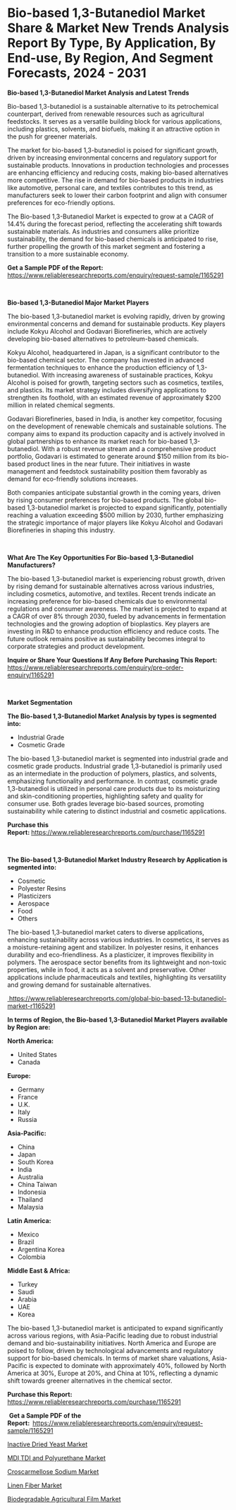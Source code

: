 <p><h1>Bio-based 1,3-Butanediol Market Share & Market New Trends Analysis Report By Type, By Application, By End-use, By Region, And Segment Forecasts, 2024 - 2031</h1></p><p><strong>Bio-based 1,3-Butanediol Market Analysis and Latest Trends</strong></p>
<p><p>Bio-based 1,3-butanediol is a sustainable alternative to its petrochemical counterpart, derived from renewable resources such as agricultural feedstocks. It serves as a versatile building block for various applications, including plastics, solvents, and biofuels, making it an attractive option in the push for greener materials. </p><p>The market for bio-based 1,3-butanediol is poised for significant growth, driven by increasing environmental concerns and regulatory support for sustainable products. Innovations in production technologies and processes are enhancing efficiency and reducing costs, making bio-based alternatives more competitive. The rise in demand for bio-based products in industries like automotive, personal care, and textiles contributes to this trend, as manufacturers seek to lower their carbon footprint and align with consumer preferences for eco-friendly options.</p><p>The Bio-based 1,3-Butanediol Market is expected to grow at a CAGR of 14.4% during the forecast period, reflecting the accelerating shift towards sustainable materials. As industries and consumers alike prioritize sustainability, the demand for bio-based chemicals is anticipated to rise, further propelling the growth of this market segment and fostering a transition to a more sustainable economy.</p></p>
<p><strong>Get a Sample PDF of the Report:&nbsp;</strong> <a href="https://www.reliableresearchreports.com/enquiry/request-sample/1165291?utm_campaign=121&utm_medium=2&utm_source=Github&utm_content=ia&utm_term=11122024&utm_id=bio-based-13-butanediol">https://www.reliableresearchreports.com/enquiry/request-sample/1165291</a></p>
<p>&nbsp;</p>
<p><strong>Bio-based 1,3-Butanediol Major Market Players</strong></p>
<p><p>The bio-based 1,3-butanediol market is evolving rapidly, driven by growing environmental concerns and demand for sustainable products. Key players include Kokyu Alcohol and Godavari Biorefineries, which are actively developing bio-based alternatives to petroleum-based chemicals.</p><p>Kokyu Alcohol, headquartered in Japan, is a significant contributor to the bio-based chemical sector. The company has invested in advanced fermentation techniques to enhance the production efficiency of 1,3-butanediol. With increasing awareness of sustainable practices, Kokyu Alcohol is poised for growth, targeting sectors such as cosmetics, textiles, and plastics. Its market strategy includes diversifying applications to strengthen its foothold, with an estimated revenue of approximately $200 million in related chemical segments.</p><p>Godavari Biorefineries, based in India, is another key competitor, focusing on the development of renewable chemicals and sustainable solutions. The company aims to expand its production capacity and is actively involved in global partnerships to enhance its market reach for bio-based 1,3-butanediol. With a robust revenue stream and a comprehensive product portfolio, Godavari is estimated to generate around $150 million from its bio-based product lines in the near future. Their initiatives in waste management and feedstock sustainability position them favorably as demand for eco-friendly solutions increases.</p><p>Both companies anticipate substantial growth in the coming years, driven by rising consumer preferences for bio-based products. The global bio-based 1,3-butanediol market is projected to expand significantly, potentially reaching a valuation exceeding $500 million by 2030, further emphasizing the strategic importance of major players like Kokyu Alcohol and Godavari Biorefineries in shaping this industry.</p></p>
<p>&nbsp;</p>
<p><strong>What Are The Key Opportunities For Bio-based 1,3-Butanediol Manufacturers?</strong></p>
<p><p>The bio-based 1,3-butanediol market is experiencing robust growth, driven by rising demand for sustainable alternatives across various industries, including cosmetics, automotive, and textiles. Recent trends indicate an increasing preference for bio-based chemicals due to environmental regulations and consumer awareness. The market is projected to expand at a CAGR of over 8% through 2030, fueled by advancements in fermentation technologies and the growing adoption of bioplastics. Key players are investing in R&D to enhance production efficiency and reduce costs. The future outlook remains positive as sustainability becomes integral to corporate strategies and product development.</p></p>
<p><strong>Inquire or Share Your Questions If Any Before Purchasing This Report:</strong> <a href="https://www.reliableresearchreports.com/enquiry/pre-order-enquiry/1165291?utm_campaign=121&utm_medium=2&utm_source=Github&utm_content=ia&utm_term=11122024&utm_id=bio-based-13-butanediol">https://www.reliableresearchreports.com/enquiry/pre-order-enquiry/1165291</a></p>
<p>&nbsp;</p>
<p><strong>Market Segmentation</strong></p>
<p><strong>The Bio-based 1,3-Butanediol Market Analysis by types is segmented into:</strong></p>
<p><ul><li>Industrial Grade</li><li>Cosmetic Grade</li></ul></p>
<p><p>The bio-based 1,3-butanediol market is segmented into industrial grade and cosmetic grade products. Industrial grade 1,3-butanediol is primarily used as an intermediate in the production of polymers, plastics, and solvents, emphasizing functionality and performance. In contrast, cosmetic grade 1,3-butanediol is utilized in personal care products due to its moisturizing and skin-conditioning properties, highlighting safety and quality for consumer use. Both grades leverage bio-based sources, promoting sustainability while catering to distinct industrial and cosmetic applications.</p></p>
<p><strong>Purchase this Report:&nbsp;</strong><a href="https://www.reliableresearchreports.com/purchase/1165291?utm_campaign=121&utm_medium=2&utm_source=Github&utm_content=ia&utm_term=11122024&utm_id=bio-based-13-butanediol">https://www.reliableresearchreports.com/purchase/1165291</a></p>
<p>&nbsp;</p>
<p><strong>The Bio-based 1,3-Butanediol Market Industry Research by Application is segmented into:</strong></p>
<p><ul><li>Cosmetic</li><li>Polyester Resins</li><li>Plasticizers</li><li>Aerospace</li><li>Food</li><li>Others</li></ul></p>
<p><p>The bio-based 1,3-butanediol market caters to diverse applications, enhancing sustainability across various industries. In cosmetics, it serves as a moisture-retaining agent and stabilizer. In polyester resins, it enhances durability and eco-friendliness. As a plasticizer, it improves flexibility in polymers. The aerospace sector benefits from its lightweight and non-toxic properties, while in food, it acts as a solvent and preservative. Other applications include pharmaceuticals and textiles, highlighting its versatility and growing demand for sustainable alternatives.</p></p>
<p><a href="https://www.reliableresearchreports.com/global-bio-based-13-butanediol-market-r1165291?utm_campaign=121&utm_medium=2&utm_source=Github&utm_content=ia&utm_term=11122024&utm_id=bio-based-13-butanediol">&nbsp;https://www.reliableresearchreports.com/global-bio-based-13-butanediol-market-r1165291</a></p>
<p><strong>In terms of Region, the Bio-based 1,3-Butanediol Market Players available by Region are:</strong></p>
<p>
    <p> <strong> North America: </strong>
        <ul>
            <li>United States</li>
            <li>Canada</li>
        </ul>
        </p> 
    <p> <strong> Europe: </strong>
        <ul>
            <li>Germany</li>
            <li>France</li>
            <li>U.K.</li>
            <li>Italy</li>
            <li>Russia</li>
        </ul>
        </p> 
    <p> <strong> Asia-Pacific: </strong>
        <ul>
            <li>China</li>
            <li>Japan</li>
            <li>South Korea</li>
            <li>India</li>
            <li>Australia</li>
            <li>China Taiwan</li>
            <li>Indonesia</li>
            <li>Thailand</li>
            <li>Malaysia</li>
        </ul>
        </p> 
    <p> <strong> Latin America: </strong>
        <ul>
            <li>Mexico</li>
            <li>Brazil</li>
            <li>Argentina Korea</li>
            <li>Colombia</li>
        </ul>
        </p> 
    <p> <strong> Middle East & Africa: </strong>
        <ul>
            <li>Turkey</li>
            <li>Saudi</li>
            <li>Arabia</li>
            <li>UAE</li>
            <li>Korea</li>
        </ul>
    </p>
    </p>
<p><p>The bio-based 1,3-butanediol market is anticipated to expand significantly across various regions, with Asia-Pacific leading due to robust industrial demand and bio-sustainability initiatives. North America and Europe are poised to follow, driven by technological advancements and regulatory support for bio-based chemicals. In terms of market share valuations, Asia-Pacific is expected to dominate with approximately 40%, followed by North America at 30%, Europe at 20%, and China at 10%, reflecting a dynamic shift towards greener alternatives in the chemical sector.</p></p>
<p><strong>Purchase this Report: </strong><a href="https://www.reliableresearchreports.com/purchase/1165291?utm_campaign=121&utm_medium=2&utm_source=Github&utm_content=ia&utm_term=11122024&utm_id=bio-based-13-butanediol">https://www.reliableresearchreports.com/purchase/1165291</a></p>
<p>&nbsp;<strong>Get a Sample PDF of the Report:&nbsp;&nbsp;</strong><a href="https://www.reliableresearchreports.com/enquiry/request-sample/1165291?utm_campaign=121&utm_medium=2&utm_source=Github&utm_content=ia&utm_term=11122024&utm_id=bio-based-13-butanediol">https://www.reliableresearchreports.com/enquiry/request-sample/1165291</a></p>
<p><strong></strong></p>
<p><p><a href="https://www.linkedin.com/pulse/revenue-insights-inactive-dried-yeast-market-projected-124-v8h4e?utm_campaign=121&utm_medium=2&utm_source=Github&utm_content=ia&utm_term=11122024&utm_id=bio-based-13-butanediol">Inactive Dried Yeast Market</a></p><p><a href="https://github.com/mauripalmi/Market-Research-Report-List-5/blob/main/mditdi-and-polyurethane-market.md?utm_campaign=121&utm_medium=2&utm_source=Github&utm_content=ia&utm_term=11122024&utm_id=bio-based-13-butanediol">MDI,TDI and Polyurethane Market</a></p><p><a href="https://www.linkedin.com/pulse/strategic-analysis-croscarmellose-sodium-market-2024-2031-n6r7e?utm_campaign=121&utm_medium=2&utm_source=Github&utm_content=ia&utm_term=11122024&utm_id=bio-based-13-butanediol">Croscarmellose Sodium Market</a></p><p><a href="https://www.linkedin.com/pulse/global-linen-fiber-market-trends-applications-forecast-141-prspe?utm_campaign=121&utm_medium=2&utm_source=Github&utm_content=ia&utm_term=11122024&utm_id=bio-based-13-butanediol">Linen Fiber Market</a></p><p><a href="https://github.com/gulaimolin/Market-Research-Report-List-6/blob/main/biodegradable-agricultural-film-market.md?utm_campaign=121&utm_medium=2&utm_source=Github&utm_content=ia&utm_term=11122024&utm_id=bio-based-13-butanediol">Biodegradable Agricultural Film Market</a></p></p>